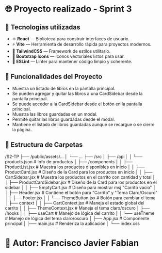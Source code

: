 # 🌐 Proyecto realizado - Sprint 3

## 🚀 Tecnologías utilizadas

- ⚛️ **React** — Biblioteca para construir interfaces de usuario.
- ⚡ **Vite** — Herramienta de desarrollo rápida para proyectos modernos.
- 🎨 **TailwindCSS** — Framework de estilos utilitario.
- 🎵 **Bootstrap Icons** — Íconos vectoriales listos para usar.
- 🧹 **ESLint** — Linter para mantener código limpio y coherente.

## 🧩 Funcionalidades del Proyecto
- Muestra un listado de libros en la pantalla principal.
- Se pueden agregar y quitar las libros a una CardSidebar desde la pantalla principal.
- Se puede acceder a la CardSidebar desde el botón en la pantalla principal.
- Muestra las libros guardadas en un modal.
- Permite quitar las libros guardadas desde el modal.
- Mantiene el listado de libros guardadas aunque se recargue o se cierre la página.

## 📁 Estructura de Carpetas

/S2-TP
├── /public/assets/...
│   └── ...
├── /src
│   ├── /api
│   │   └── products.json     #  Info de productos
│   ├── /components
│   │   ├── ProductList.jsx           #  Muestra los productos disponibles en inicio
│   │   ├── ProductCard.jsx           #  Diseño de la Card para los productos en inicio
│   │   ├── CartSidebar.jsx           #  Muestra los productos en el carrito con cantidad y total
│   │   ├── ProductCardSidebar.jsx    #  Diseño de la Card para los productos en el sidebar
│   │   ├── EmptyCart.jsx             #  Diseño para mostrar msj "Carrito vacío"
│   │   ├── Header.jsx                #  Contiene el botón para "Carrito" y "Tema Claro/Oscuro"
│   │   ├── Footer.jsx
│   │   └── ThemeButton.jsx      # Botón para cambiar el tema
│   ├── context
│   │   ├── CartContext.jsx      # Maneja el estado global del carrito
│   │   ├── ThemeContext.jsx     # Maneja el tema claro/oscuro
│   ├── /hooks
│   │   ├── useCart           #  Manejo de lógica del carrito
│   │   └── useTheme          #  Manejo de lógica del tema claro/oscuro
│   ├── App.jsx     #  Componente principal
│   ├── main.jsx    #  Renderiza la aplicación
│   └── index.css


# 🧠 Autor: Francisco Javier Fabian
